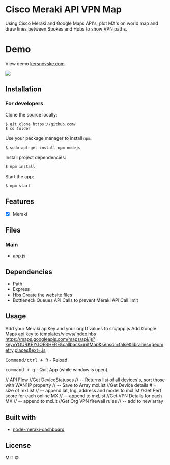# Cisco Meraki API VPN Map

Using Cisco Meraki and Google Maps API's, plot MX's on world map and draw lines between Spokes and Hubs to show VPN paths.

# Demo
View demo <a href="kersnovske.com/">kersnovske.com</a>.
<br>

<img src="gif">

## Installation


### For developers
Clone the source locally:

```sh
$ git clone https://github.com/
$ cd folder
```

Use your package manager to install `npm`.

```sh
$ sudo apt-get install npm nodejs
```

Install project dependencies:

```sh
$ npm install
```
Start the app:

```sh
$ npm start
```

## Features

- [x] Meraki

## Files

### Main 
- app.js

## Dependencies

- Path
- Express
- Hbs
    Create the website files
- Bottleneck
    Queues API Calls to prevent Meraki API Call limit

## Usage

Add your Meraki apiKey and your orgID values to src/app.js
Add Google Maps api key to templates/views/index.hbs
https://maps.googleapis.com/maps/api/js?key=YOURKEYGOESHERE&callback=initMap&sensor=false&libraries=geometry,places&ext=.js

<kbd>Command/ctrl + R</kbd> - Reload

<kbd>command + q</kbd> - Quit App (while window is open).


// API Flow
//Get DeviceStatuses
//      -- Returns list of all devices's, sort those with WAN1IP property
//          -- Save to Array mxList
//Get Device details # = size of mxList
//      -- append lat, lng, address and model to mxList
//Get Perf score for each online MX
//      -- append to mxList
//Get VPN Details for each MX
//      -- append to mxLit
//Get Org VPN firewall rules
//      -- add to new array

## Built with
- [node-meraki-dashboard](https://github.com/tejashah88/node-meraki-dashboard)

## 


## License

MIT  © 
